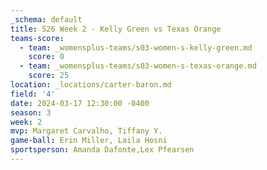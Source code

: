 ```yaml
---
_schema: default
title: S26 Week 2 - Kelly Green vs Texas Orange
teams-score:
  - team: _womensplus-teams/s03-women-s-kelly-green.md
    score: 0
  - team: _womensplus-teams/s03-women-s-texas-orange.md
    score: 25
location: _locations/carter-baron.md
field: '4'
date: 2024-03-17 12:30:00 -0400
season: 3
week: 2
mvp: Margaret Carvalho, Tiffany Y.
game-ball: Erin Miller, Laila Hosni
sportsperson: Amanda Dafonte,Lex Pfearsen
---
```

